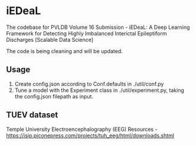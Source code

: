 # iEDeaL
The codebase for PVLDB Volume 16 Submission - iEDeaL: A Deep Learning Framework for Detecting Highly Imbalanced Interictal Epileptiform Discharges [Scalable Data Science]

The code is being cleaning and will be updated.

## Usage
1. Create config.json according to Conf.defaults in ./util/conf.py
2. Tune a model with the Experiment class in ./util/experiment.py, taking the config.json filepath as input. 

## TUEV dataset
Temple University Electroencephalography (EEG) Resources - https://isip.piconepress.com/projects/tuh_eeg/html/downloads.shtml
